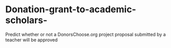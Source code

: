 # Donation-grant-to-academic-scholars-
Predict whether or not a DonorsChoose.org project proposal submitted by a teacher will be approved
